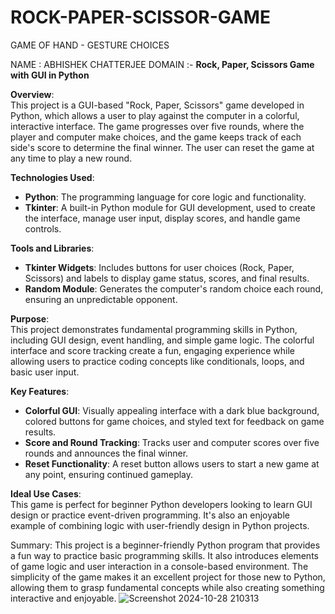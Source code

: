 # ROCK-PAPER-SCISSOR-GAME
GAME OF HAND - GESTURE CHOICES

NAME : ABHISHEK CHATTERJEE
DOMAIN :-  **Rock, Paper, Scissors Game with GUI in Python**
          

**Overview**:  
This project is a GUI-based "Rock, Paper, Scissors" game developed in Python, which allows a user to play against the computer in a colorful, interactive interface. The game progresses over five rounds, where the player and computer make choices, and the game keeps track of each side's score to determine the final winner. The user can reset the game at any time to play a new round.

**Technologies Used**:  
- **Python**: The programming language for core logic and functionality.
- **Tkinter**: A built-in Python module for GUI development, used to create the interface, manage user input, display scores, and handle game controls.

**Tools and Libraries**:  
- **Tkinter Widgets**: Includes buttons for user choices (Rock, Paper, Scissors) and labels to display game status, scores, and final results.
- **Random Module**: Generates the computer's random choice each round, ensuring an unpredictable opponent.

**Purpose**:  
This project demonstrates fundamental programming skills in Python, including GUI design, event handling, and simple game logic. The colorful interface and score tracking create a fun, engaging experience while allowing users to practice coding concepts like conditionals, loops, and basic user input.

**Key Features**:
- **Colorful GUI**: Visually appealing interface with a dark blue background, colored buttons for game choices, and styled text for feedback on game results.
- **Score and Round Tracking**: Tracks user and computer scores over five rounds and announces the final winner.
- **Reset Functionality**: A reset button allows users to start a new game at any point, ensuring continued gameplay.

**Ideal Use Cases**:  
This game is perfect for beginner Python developers looking to learn GUI design or practice event-driven programming. It's also an enjoyable example of combining logic with user-friendly design in Python projects.


Summary:
This project is a beginner-friendly Python program that provides a fun way to practice basic programming skills. It also introduces elements of game logic and user interaction in a console-based environment. The simplicity of the game makes it an excellent project for those new to Python, allowing them to grasp fundamental concepts while also creating something interactive and enjoyable.
![Screenshot 2024-10-28 210313](https://github.com/user-attachments/assets/57312396-6f15-467f-a125-d6cb3f7c64d6)











